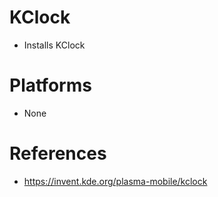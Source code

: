 # KClock

- Installs KClock

# Platforms

- None

# References

- https://invent.kde.org/plasma-mobile/kclock
